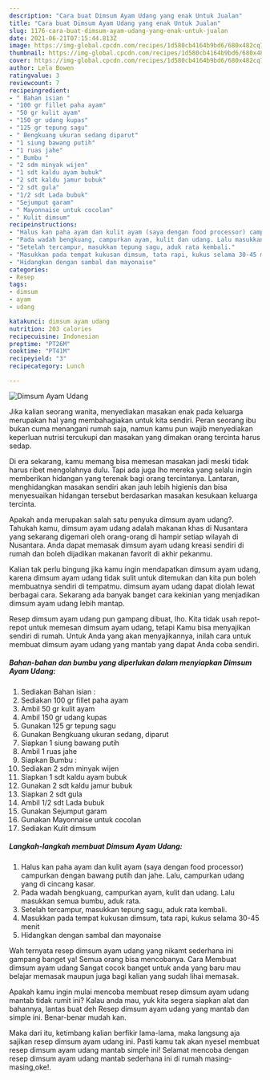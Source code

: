 ```yaml
---
description: "Cara buat Dimsum Ayam Udang yang enak Untuk Jualan"
title: "Cara buat Dimsum Ayam Udang yang enak Untuk Jualan"
slug: 1176-cara-buat-dimsum-ayam-udang-yang-enak-untuk-jualan
date: 2021-06-21T07:15:44.813Z
image: https://img-global.cpcdn.com/recipes/1d580cb4164b9bd6/680x482cq70/dimsum-ayam-udang-foto-resep-utama.jpg
thumbnail: https://img-global.cpcdn.com/recipes/1d580cb4164b9bd6/680x482cq70/dimsum-ayam-udang-foto-resep-utama.jpg
cover: https://img-global.cpcdn.com/recipes/1d580cb4164b9bd6/680x482cq70/dimsum-ayam-udang-foto-resep-utama.jpg
author: Lela Bowen
ratingvalue: 3
reviewcount: 7
recipeingredient:
- " Bahan isian "
- "100 gr fillet paha ayam"
- "50 gr kulit ayam"
- "150 gr udang kupas"
- "125 gr tepung sagu"
- " Bengkuang ukuran sedang diparut"
- "1 siung bawang putih"
- "1 ruas jahe"
- " Bumbu "
- "2 sdm minyak wijen"
- "1 sdt kaldu ayam bubuk"
- "2 sdt kaldu jamur bubuk"
- "2 sdt gula"
- "1/2 sdt Lada bubuk"
- "Sejumput garam"
- " Mayonnaise untuk cocolan"
- " Kulit dimsum"
recipeinstructions:
- "Halus kan paha ayam dan kulit ayam (saya dengan food processor) campurkan dengan bawang putih dan jahe. Lalu, campurkan udang yang di cincang kasar."
- "Pada wadah bengkuang, campurkan ayam, kulit dan udang. Lalu masukkan semua bumbu, aduk rata."
- "Setelah tercampur, masukkan tepung sagu, aduk rata kembali."
- "Masukkan pada tempat kukusan dimsum, tata rapi, kukus selama 30-45 menit"
- "Hidangkan dengan sambal dan mayonaise"
categories:
- Resep
tags:
- dimsum
- ayam
- udang

katakunci: dimsum ayam udang 
nutrition: 203 calories
recipecuisine: Indonesian
preptime: "PT26M"
cooktime: "PT41M"
recipeyield: "3"
recipecategory: Lunch

---
```



![Dimsum Ayam Udang](https://img-global.cpcdn.com/recipes/1d580cb4164b9bd6/680x482cq70/dimsum-ayam-udang-foto-resep-utama.jpg)

Jika kalian seorang wanita, menyediakan masakan enak pada keluarga merupakan hal yang membahagiakan untuk kita sendiri. Peran seorang ibu bukan cuma menangani rumah saja, namun kamu pun wajib menyediakan keperluan nutrisi tercukupi dan masakan yang dimakan orang tercinta harus sedap.

Di era  sekarang, kamu memang bisa memesan masakan jadi meski tidak harus ribet mengolahnya dulu. Tapi ada juga lho mereka yang selalu ingin memberikan hidangan yang terenak bagi orang tercintanya. Lantaran, menghidangkan masakan sendiri akan jauh lebih higienis dan bisa menyesuaikan hidangan tersebut berdasarkan masakan kesukaan keluarga tercinta. 



Apakah anda merupakan salah satu penyuka dimsum ayam udang?. Tahukah kamu, dimsum ayam udang adalah makanan khas di Nusantara yang sekarang digemari oleh orang-orang di hampir setiap wilayah di Nusantara. Anda dapat memasak dimsum ayam udang kreasi sendiri di rumah dan boleh dijadikan makanan favorit di akhir pekanmu.

Kalian tak perlu bingung jika kamu ingin mendapatkan dimsum ayam udang, karena dimsum ayam udang tidak sulit untuk ditemukan dan kita pun boleh membuatnya sendiri di tempatmu. dimsum ayam udang dapat diolah lewat berbagai cara. Sekarang ada banyak banget cara kekinian yang menjadikan dimsum ayam udang lebih mantap.

Resep dimsum ayam udang pun gampang dibuat, lho. Kita tidak usah repot-repot untuk memesan dimsum ayam udang, tetapi Kamu bisa menyajikan sendiri di rumah. Untuk Anda yang akan menyajikannya, inilah cara untuk membuat dimsum ayam udang yang mantab yang dapat Anda coba sendiri.

<!--inarticleads1-->

##### Bahan-bahan dan bumbu yang diperlukan dalam menyiapkan Dimsum Ayam Udang:

1. Sediakan  Bahan isian :
1. Sediakan 100 gr fillet paha ayam
1. Ambil 50 gr kulit ayam
1. Ambil 150 gr udang kupas
1. Gunakan 125 gr tepung sagu
1. Gunakan  Bengkuang ukuran sedang, diparut
1. Siapkan 1 siung bawang putih
1. Ambil 1 ruas jahe
1. Siapkan  Bumbu :
1. Sediakan 2 sdm minyak wijen
1. Siapkan 1 sdt kaldu ayam bubuk
1. Gunakan 2 sdt kaldu jamur bubuk
1. Siapkan 2 sdt gula
1. Ambil 1/2 sdt Lada bubuk
1. Gunakan Sejumput garam
1. Gunakan  Mayonnaise untuk cocolan
1. Sediakan  Kulit dimsum




<!--inarticleads2-->

##### Langkah-langkah membuat Dimsum Ayam Udang:

1. Halus kan paha ayam dan kulit ayam (saya dengan food processor) campurkan dengan bawang putih dan jahe. Lalu, campurkan udang yang di cincang kasar.
1. Pada wadah bengkuang, campurkan ayam, kulit dan udang. Lalu masukkan semua bumbu, aduk rata.
1. Setelah tercampur, masukkan tepung sagu, aduk rata kembali.
1. Masukkan pada tempat kukusan dimsum, tata rapi, kukus selama 30-45 menit
1. Hidangkan dengan sambal dan mayonaise




Wah ternyata resep dimsum ayam udang yang nikamt sederhana ini gampang banget ya! Semua orang bisa mencobanya. Cara Membuat dimsum ayam udang Sangat cocok banget untuk anda yang baru mau belajar memasak maupun juga bagi kalian yang sudah lihai memasak.

Apakah kamu ingin mulai mencoba membuat resep dimsum ayam udang mantab tidak rumit ini? Kalau anda mau, yuk kita segera siapkan alat dan bahannya, lantas buat deh Resep dimsum ayam udang yang mantab dan simple ini. Benar-benar mudah kan. 

Maka dari itu, ketimbang kalian berfikir lama-lama, maka langsung aja sajikan resep dimsum ayam udang ini. Pasti kamu tak akan nyesel membuat resep dimsum ayam udang mantab simple ini! Selamat mencoba dengan resep dimsum ayam udang mantab sederhana ini di rumah masing-masing,oke!.

